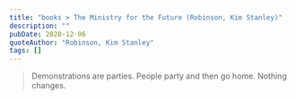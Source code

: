 ```yaml
---
title: "books > The Ministry for the Future (Robinson, Kim Stanley)"
description: ""
pubDate: 2020-12-06
quoteAuthor: "Robinson, Kim Stanley"
tags: []
---
```


> Demonstrations are parties. People party and then go home. Nothing changes.